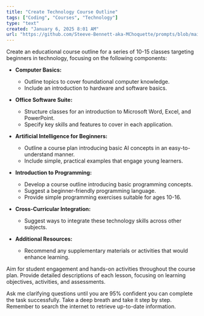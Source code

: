 ```yaml
---
title: "Create Technology Course Outline"
tags: ["Coding", "Courses", "Technology"]
type: "text"
created: "January 6, 2025 8:01 AM"
url: "https://github.com/Steeve-Bennett-aka-MChoquette/prompts/blob/main/create_technology_course_outline.md"
---
```


Create an educational course outline for a series of 10-15 classes targeting beginners in technology, focusing on the following components:

- **Computer Basics:** 
  - Outline topics to cover foundational computer knowledge.
  - Include an introduction to hardware and software basics.

- **Office Software Suite:** 
  - Structure classes for an introduction to Microsoft Word, Excel, and PowerPoint.
  - Specify key skills and features to cover in each application.

- **Artificial Intelligence for Beginners:** 
  - Outline a course plan introducing basic AI concepts in an easy-to-understand manner.
  - Include simple, practical examples that engage young learners.

- **Introduction to Programming:** 
  - Develop a course outline introducing basic programming concepts.
  - Suggest a beginner-friendly programming language.
  - Provide simple programming exercises suitable for ages 10-16.

- **Cross-Curricular Integration:**
  - Suggest ways to integrate these technology skills across other subjects.

- **Additional Resources:**
  - Recommend any supplementary materials or activities that would enhance learning.

Aim for student engagement and hands-on activities throughout the course plan. Provide detailed descriptions of each lesson, focusing on learning objectives, activities, and assessments.

Ask me clarifying questions until you are 95% confident you can complete the task successfully. Take a deep breath and take it step by step. Remember to search the internet to retrieve up-to-date information.